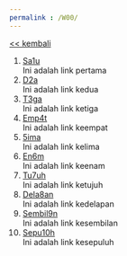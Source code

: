 ```yaml
---
permalink : /W00/
---
```

[<< kembali](../)

1. [Sa1u](https://www.google.com)<br>
  Ini adalah link pertama
2. [D2a](https://www.google.com)<br>
  Ini adalah link kedua
3. [T3ga](https://www.google.com)<br>
  Ini adalah link ketiga
4. [Emp4t](https://www.google.com)<br>
  Ini adalah link keempat
5. [5ima](https://www.google.com)<br>
  Ini adalah link kelima
6. [En6m](https://www.google.com)<br>
  Ini adalah link keenam
7. [Tu7uh](https://www.google.com)<br>
  Ini adalah link ketujuh
8. [Dela8an](https://www.google.com)<br>
  Ini adalah link kedelapan
9. [Sembil9n](https://www.google.com)<br>
  Ini adalah link kesembilan
10. [Sepu10h](https://www.google.com)<br>
  Ini adalah link kesepuluh
